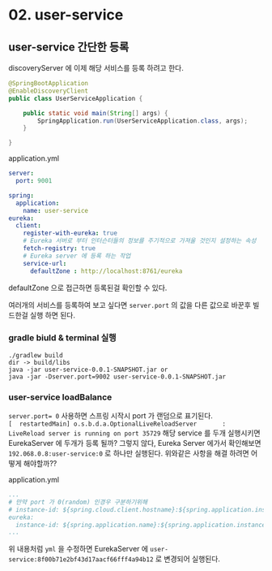 # 02. user-service

## user-service 간단한 등록

discoveryServer 에 이제 해당 서비스를 등록 하려고 한다.

```java
@SpringBootApplication
@EnableDiscoveryClient
public class UserServiceApplication {

	public static void main(String[] args) {
		SpringApplication.run(UserServiceApplication.class, args);
	}

}
```

application.yml

``` yml
server:
  port: 9001

spring:
  application:
    name: user-service
eureka:
  client:
    register-with-eureka: true
    # Eureka 서버로 부터 인터슨터들의 정보를 주기적으로 가져울 것인지 설정하는 속성
    fetch-registry: true
    # Eureka server 에 등록 하는 작업
    service-url:
      defaultZone : http://localhost:8761/eureka
```

defaultZone 으로 접근하면 등록된걸 확인할 수 있다.

여러개의 서비스를 등록하여 보고 싶다면 ```server.port``` 의 값을 다른 값으로 바꾼후 빌드한걸 실행 하면 된다.

### gradle biuld & terminal 실행
```shell
./gradlew build
dir -> build/libs  
java -jar user-service-0.0.1-SNAPSHOT.jar or  
java -jar -Dserver.port=9002 user-service-0.0.1-SNAPSHOT.jar
```

### user-service loadBalance

```server.port= 0``` 사용하면 스프링 시작시 port 가 랜덤으로 표기된다.   
```[  restartedMain] o.s.b.d.a.OptionalLiveReloadServer       : LiveReload server is running on port 35729```
해당 service 를 두개 실행시키면 EurekaServer 에 두개가 등록 될까?
그렇지 않다, Eureka Server 에가서 확인해보면 ```192.068.0.8:user-service:0``` 로 하나만 실행된다.
위와같은 사항을 해결 하려면 어떻게 해야할까??

application.yml

```yml
...
# 만약 port 가 0(random) 인경우 구분하기위해
# instance-id: ${spring.cloud.client.hostname}:${spring.application.instance_id: {random.value}}
eureka:
  instance-id: ${spring.application.name}:${spring.application.instance_id:${random.value}}
...
```

위 내용처럼 ```yml``` 을 수정하면 EurekaServer 에 ```user-service:8f00b71e2bf43d17aacf66fff4a94b12``` 로 변경되어 실행된다.